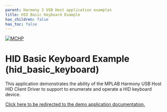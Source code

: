```yaml
---
parent: Harmony 3 USB Host application examples
title: HID Basic Keyboard Example 
has_children: false
has_toc: false
---
```


[![MCHP](https://www.microchip.com/ResourcePackages/Microchip/assets/dist/images/logo.png)](https://www.microchip.com)

# HID Basic Keyboard Example (hid_basic_keyboard)

This application demonstrates the ability of the MPLAB Harmony USB Host HID Client Driver to support to enumerate and operate a HID keyboard device. 

[Click here to be redirected to the demo application documentation.](../../docs/docs_md/GUID-561CCF33-8C3B-4A7F-A742-6FA7D15DBD0C.md)